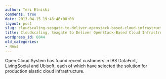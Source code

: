 ```yaml
---
author: Teri Elniski
comments: true
date: 2013-04-15 19:48:46+00:00
layout: post
slug: cloudscaling-seagate-to-deliver-openstack-based-cloud-infrastructure-solution
title: Cloudscaling, Seagate to Deliver OpenStack-Based Cloud Infrastructure Solution
wordpress_id: 6044
old_categories:
- News
---
```


Open Cloud System has found recent customers in IBS DataFort, LivingSocial and Ubisoft, each of which have selected the solution for production elastic cloud infrastructure.
